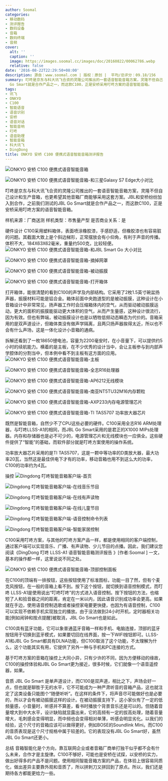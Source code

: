 ```yaml
---
author: Soomal
categories:
- 移动数码
- 测评报告
- 数码设备
- 音箱
- 数码终端
- 音频
cover:
  alt: ''
  caption: ''
  image: https://images.soomal.cc/images/doc/20160822/00062786.webp
  relative: false
date: '2016-08-22T22:29:50+08:00'
description: 源自：www.soomal.com | 版权：原创 |  平均/总评分：09.18/156
summary: 叮咚是京东与科大讯飞合资的灵隆公司推出的一套语音智能音箱方案，灵隆不但自己设计和生产音箱，也更希望其他音箱厂商能够采用这套方案。JBL和安桥纷纷加入到合作，之前我们测试的JBL
  Go Smart就是合作产品之一，而这款C100，正是安桥采用叮咚方案的语音智能音箱。
tags:
- 讯飞
- ONKYO
- C100
- 智能语音
- 语音识别
- 安桥
- 语音对话
- 智能音响
- 叮咚
- 语音助理
- 智能音箱
- 科大讯飞
- DingDong
title: ONKYO 安桥 C100 便携式语音智能音箱测评报告
---
```


![ONKYO 安桥 C100 便携式语音智能音箱](https://images.soomal.cc/images/doc/20160813/00062602_01.webp)



![ONKYO 安桥 C100 便携式语音智能音箱-和三星Galaxy S7 Edge大小对比](https://images.soomal.cc/images/doc/20160813/00062608_01.webp)



叮咚是京东与科大讯飞合资的灵隆公司推出的一套语音智能音箱方案，灵隆不但自己设计和生产音箱，也更希望其他音箱厂商能够采用这套方案。JBL和安桥纷纷加入到合作，之前我们测试的JBL Go Smart就是合作产品之一，而这款C100，正是安桥采用叮咚方案的语音智能音箱。


样机来源：厂商送测
样机类型：市售量产型
是否商业关系：是

硬件设计
C100采用塑料箱体，表面喷涂橡胶漆，手感舒适，但橡胶漆也有容易脏的问题。其截面大致上是个斜边梯形，正常摆放会有小仰角，有利于声音的传播。体积不大，184X63X62毫米，重量约500克，比较轻便。
![ONKYO 安桥 C100 便携式语音智能音箱-和JBL Smart Go 大小对比](https://images.soomal.cc/images/doc/20160813/00062605_01.webp)




![ONKYO 安桥 C100 便携式语音智能音箱-摘掉网罩](https://images.soomal.cc/images/doc/20160813/00062609_01.webp)




![ONKYO 安桥 C100 便携式语音智能音箱-被动振膜](https://images.soomal.cc/images/doc/20160813/00062611_01.webp)




![ONKYO 安桥 C100 便携式语音智能音箱-打开箱体](https://images.soomal.cc/images/doc/20160813/00062612_01.webp)




打开箱体，能很清楚的看到C100的声学及内部结构。它采用了2枚1.5英寸碗盆扬声器，振膜材料可能是铝合金。箱体前面中央跑道型的是被动振膜，这种设计在小音箱设计中非常常见，扬声器工作时会压缩箱体内的空气，从而驱动被动振膜运动，更大的面积的振膜能驱动更大体积的空气，从而产生量感，这种设计很流行，因为有效。但也有弊端，被动振膜设计也是以牺牲低频动态瞬态为代价的。音箱采用的是双声道设计，但箱体类没有做声学隔离，且两只扬声器挨得太近，所以也不会有什么声场，这是一体化设计小音箱的通病。

拆解还看到了一枚18650锂电池，容量为2200毫安时，在小音量下，可以提供约5小时的续航能力。横着的是主板，在不少优秀的设计当中，会让主板参与到内部声学腔体的分割当中，但本例中看不到主板有这方面的应用。
![ONKYO 安桥 C100 便携式语音智能音箱-主板](https://images.soomal.cc/images/doc/20160813/00062614_01.webp)




![ONKYO 安桥 C100 便携式语音智能音箱-全志R16处理器](https://images.soomal.cc/images/doc/20160813/00062615_01.webp)




![ONKYO 安桥 C100 便携式语音智能音箱-AP6212无线模块](https://images.soomal.cc/images/doc/20160813/00062616_01.webp)




![ONKYO 安桥 C100 便携式语音智能音箱-南亚NT5TU32M16内存颗粒](https://images.soomal.cc/images/doc/20160813/00062617_01.webp)




![ONKYO 安桥 C100 便携式语音智能音箱-AXP233内存电源管理芯片](https://images.soomal.cc/images/doc/20160813/00062618_01.webp)




![ONKYO 安桥 C100 便携式语音智能音箱-TI TAS5707 功率放大器芯片](https://images.soomal.cc/images/doc/20160813/00062619_01.webp)




既然是智能音箱，自然少不了CPU这些必要的硬件。C100采用全志R16 ARM处理器，与叮咚LLSS-A1的相同，而JBL Go Smart采用的是君正的X1000 MIPs处理器。内存和存储器也是必不可少的，电源管理芯片和无线模块也一应俱全。这些硬件提供了“智能”的基础，而软件部分就是叮咚方案使用的操作系统。

功率放大器芯片采用的是TI TAS5707，这是一颗中等功率的D类放大器，最大功率20瓦，当然这是最佳供电下才有的功率，移动音箱也用不到这么大的功率，C100的功率约为4瓦。

操控
![Dingdong 叮咚智能音箱客户端-首页](https://images.soomal.cc/images/doc/20160820/00062774_01.webp)




![Dingdong 叮咚智能音箱客户端-在线音乐节目](https://images.soomal.cc/images/doc/20160820/00062775_01.webp)




![Dingdong 叮咚智能音箱客户端-在线有声读物](https://images.soomal.cc/images/doc/20160717/00061984_01.webp)




![Dingdong 叮咚智能音箱客户端-在线儿童节目](https://images.soomal.cc/images/doc/20160717/00061985_01.webp)




![Dingdong 叮咚智能音箱客户端-语音控制命令列表](https://images.soomal.cc/images/doc/20160820/00062777_01.webp)




![Dingdong 叮咚智能音箱客户端-智能家居控制](https://images.soomal.cc/images/doc/20160820/00062776_01.webp)




C100采用叮咚方案，与其他的叮咚方案产品一样，都是使用相同的客户端控制，通过客户端可以实现音乐、广播、有声读物、少儿节目的点播。因此，我们建议您阅读《DingDong 叮咚 LLSS-A1 语音智能音箱测评报告 》[作者:Soomal ]
一文，基本的操作都一样，这里说说不同之处。

![ONKYO 安桥 C100 便携式语音智能音箱-顶部控制面板](https://images.soomal.cc/images/doc/20160813/00062604.webp)




在C100的顶端有一排按钮，这些按钮使用了标准图标，功能一目了然，但有个麦克风按钮，在一般的音箱上看不到。按下这个按钮，就切换到语音控制模式，而叮咚 LLSS-A1是使用说出“叮咚叮咚”的方式进入语音控制。按下按钮的方法，也缩短了人和拾音器之间的距离，肯定在一米以内，因此语音识别成功率会更高。如果就在手边，使用语音控制选歌或者操控家电要更快捷，也因为有语音控制，C100可以实现不依赖手机实现独立的播放。由于没法做到24小时开机，定时器相关功能[例如闹钟和按点提醒]被取消，JBL Go Smart也是如此。

C100具有蓝牙功能，它可以象普通蓝牙音箱一样和手机、电脑连接，顶部的蓝牙按钮用于切换到蓝牙模式，如果要切回在线界面，按一下WIFI按钮即可。LLSS-A1和JBL Go Smart都具有DLNA功能，但C100取消了这个功能，不太理解为什么，这个功能其实有用，它提供了另外一种与手机和PC连接的方式。

基于叮咚方案的音箱在操控上大同小异，只有少许的不同，因为方便移动的缘故，C100的操控体验和JBL Go Smart更为接近，很多时候，它们就像一个语音遥控器，如果。

音质
JBL Go Smart 是单声道设计，而C100是双声道，相比之下，声场会好一点，但也就是聊胜于无的水平，它不可能成为一种严肃听音的音箱产品，这也就注定了这类设备只能图个“随便听听”。在这样的条件下，将声音尽可能做好也是必要的，所以才会有被动振膜这样的设计。在被动振膜支持下，这小家伙有了一定的低频量感，小音量时，听感并不算差，看书时播放个背景音乐还是可以的。但随着音量增大到中大水平，设计缺陷就显露出来，它的高频有一定的拔高处理，随着音量增大，毛刺感会变得明显，而中频也会变得相对单薄，听感会明显劣化。以我们的经验，这个尺寸的音箱应该可以做得更好，例如BOSE的Soundlink Mini。而C100的音质表现是这个尺寸规格中属于较差的。它的表现没有JBL Go Smart好，虽然JBL Go Smart还更小。

总结
音箱智能化是个方向，靠互联网企业或者音箱厂商单打独干似乎都不会有什么未来，合作才是主旋律。C100不够好，可能也是安桥在试探，以安桥的实力，做出好得多的产品不是问题。使用相同智能音箱方案的产品，在体验上很容易同质化，做出差异主要靠外观和音质了，所以拼刺刀又拼回到了原点。所以，我们还是期待各方都能更给力一些。